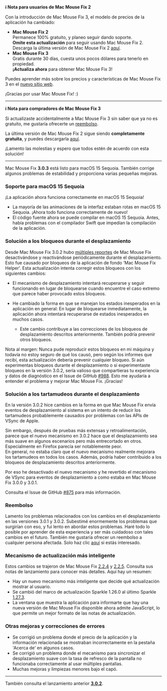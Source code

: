 **ℹ️ Nota para usuarios de Mac Mouse Fix 2**

Con la introducción de Mac Mouse Fix 3, el modelo de precios de la aplicación ha cambiado:

- **Mac Mouse Fix 2**\
Permanece 100% gratuito, y planeo seguir dando soporte.\
**Omite esta actualización** para seguir usando Mac Mouse Fix 2. Descarga la última versión de Mac Mouse Fix 2 [aquí](https://redirect.macmousefix.com/?target=mmf2-latest).
- **Mac Mouse Fix 3**\
Gratis durante 30 días, cuesta unos pocos dólares para tenerlo en propiedad.\
**¡Actualiza ahora** para obtener Mac Mouse Fix 3!

Puedes aprender más sobre los precios y características de Mac Mouse Fix 3 en el [nuevo sitio web](https://macmousefix.com/).

¡Gracias por usar Mac Mouse Fix! :)

---

**ℹ️ Nota para compradores de Mac Mouse Fix 3**

Si actualizaste accidentalmente a Mac Mouse Fix 3 sin saber que ya no es gratuito, me gustaría ofrecerte un [reembolso](https://redirect.macmousefix.com/?target=mmf-apply-for-refund).

La última versión de Mac Mouse Fix 2 sigue siendo **completamente gratuita**, y puedes descargarla [aquí](https://redirect.macmousefix.com/?target=mmf2-latest).

¡Lamento las molestias y espero que todos estén de acuerdo con esta solución!

---

Mac Mouse Fix **3.0.3** está listo para macOS 15 Sequoia. También corrige algunos problemas de estabilidad y proporciona varias pequeñas mejoras.

### Soporte para macOS 15 Sequoia

¡La aplicación ahora funciona correctamente en macOS 15 Sequoia!

- La mayoría de las animaciones de la interfaz estaban rotas en macOS 15 Sequoia. ¡Ahora todo funciona correctamente de nuevo!
- El código fuente ahora se puede compilar en macOS 15 Sequoia. Antes, había problemas con el compilador Swift que impedían la compilación de la aplicación.

### Solución a los bloqueos durante el desplazamiento

Desde Mac Mouse Fix 3.0.2 hubo [múltiples reportes](https://github.com/noah-nuebling/mac-mouse-fix/issues/988) de Mac Mouse Fix desactivándose y reactivándose periódicamente durante el desplazamiento. Esto fue causado por bloqueos de la aplicación de fondo 'Mac Mouse Fix Helper'. Esta actualización intenta corregir estos bloqueos con los siguientes cambios:

- El mecanismo de desplazamiento intentará recuperarse y seguir funcionando en lugar de bloquearse cuando encuentre el caso extremo que parece haber provocado estos bloqueos.
- He cambiado la forma en que se manejan los estados inesperados en la aplicación en general: En lugar de bloquearse inmediatamente, la aplicación ahora intentará recuperarse de estados inesperados en muchos casos.

    - Este cambio contribuye a las correcciones de los bloqueos de desplazamiento descritos anteriormente. También podría prevenir otros bloqueos.

Nota al margen: Nunca pude reproducir estos bloqueos en mi máquina y todavía no estoy seguro de qué los causó, pero según los informes que recibí, esta actualización debería prevenir cualquier bloqueo. Si aún experimentas bloqueos durante el desplazamiento o si experimentaste bloqueos en la versión 3.0.2, sería valioso que compartieras tu experiencia y datos de diagnóstico en el Issue de GitHub [#988](https://github.com/noah-nuebling/mac-mouse-fix/issues/988). Esto me ayudaría a entender el problema y mejorar Mac Mouse Fix. ¡Gracias!

### Solución a los tartamudeos durante el desplazamiento

En la versión 3.0.2 hice cambios en la forma en que Mac Mouse Fix envía eventos de desplazamiento al sistema en un intento de reducir los tartamudeos probablemente causados por problemas con las APIs de VSync de Apple.

Sin embargo, después de pruebas más extensas y retroalimentación, parece que el nuevo mecanismo en 3.0.2 hace que el desplazamiento sea más suave en algunos escenarios pero más entrecortado en otros. Especialmente en Firefox parecía ser notablemente peor.\
En general, no estaba claro que el nuevo mecanismo realmente mejorara los tartamudeos en todos los casos. Además, podría haber contribuido a los bloqueos de desplazamiento descritos anteriormente.

Por eso he desactivado el nuevo mecanismo y he revertido el mecanismo de VSync para eventos de desplazamiento a como estaba en Mac Mouse Fix 3.0.0 y 3.0.1.

Consulta el Issue de GitHub [#875](https://github.com/noah-nuebling/mac-mouse-fix/issues/875) para más información.

### Reembolso

Lamento los problemas relacionados con los cambios en el desplazamiento en las versiones 3.0.1 y 3.0.2. Subestimé enormemente los problemas que surgirían con eso, y fui lento en abordar estos problemas. Haré todo lo posible por aprender de esta experiencia y ser más cuidadoso con tales cambios en el futuro. También me gustaría ofrecer un reembolso a cualquier persona afectada. Solo haz clic [aquí](https://redirect.macmousefix.com/?target=mmf-apply-for-refund) si estás interesado.

### Mecanismo de actualización más inteligente

Estos cambios se trajeron de Mac Mouse Fix [2.2.4](https://github.com/noah-nuebling/mac-mouse-fix/releases/tag/2.2.4) y [2.2.5](https://github.com/noah-nuebling/mac-mouse-fix/releases/tag/2.2.5). Consulta sus notas de lanzamiento para conocer más detalles. Aquí hay un resumen:

- Hay un nuevo mecanismo más inteligente que decide qué actualización mostrar al usuario.
- Se cambió del marco de actualización Sparkle 1.26.0 al último Sparkle [1.27.3](https://github.com/sparkle-project/Sparkle/releases/tag/1.27.3).
- La ventana que muestra la aplicación para informarte que hay una nueva versión de Mac Mouse Fix disponible ahora admite JavaScript, lo que permite un mejor formato de las notas de actualización.

### Otras mejoras y correcciones de errores

- Se corrigió un problema donde el precio de la aplicación y la información relacionada se mostraban incorrectamente en la pestaña 'Acerca de' en algunos casos.
- Se corrigió un problema donde el mecanismo para sincronizar el desplazamiento suave con la tasa de refresco de la pantalla no funcionaba correctamente al usar múltiples pantallas.
- Muchas mejoras y limpiezas menores bajo el capó.

---

También consulta el lanzamiento anterior [**3.0.2**](https://github.com/noah-nuebling/mac-mouse-fix/releases/tag/3.0.2).